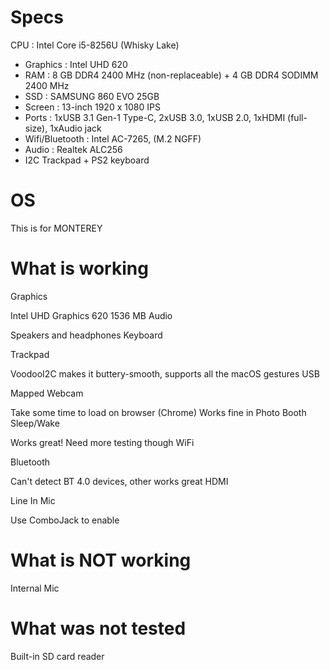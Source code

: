 # Specs

CPU : Intel Core i5-8256U (Whisky Lake)

- Graphics : Intel UHD 620
- RAM : 8 GB DDR4 2400 MHz (non-replaceable) + 4 GB DDR4 SODIMM 2400 MHz
- SSD : SAMSUNG 860 EVO 25GB
- Screen : 13-inch 1920 x 1080 IPS
- Ports : 1xUSB 3.1 Gen-1 Type-C, 2xUSB 3.0, 1xUSB 2.0, 1xHDMI (full-size), 1xAudio jack
- Wifi/Bluetooth : Intel AC-7265, (M.2 NGFF)
- Audio : Realtek ALC256
- I2C Trackpad + PS2 keyboard

<h1>OS</h1>
This is for MONTEREY

# What is working

Graphics

Intel UHD Graphics 620 1536 МB
Audio

Speakers and headphones
Keyboard

Trackpad

VoodooI2C makes it buttery-smooth, supports all the macOS gestures
USB

Mapped
Webcam

Take some time to load on browser (Chrome)
Works fine in Photo Booth
Sleep/Wake

Works great! Need more testing though
WiFi

Bluetooth

Can't detect BT 4.0 devices, other works great
HDMI

Line In Mic

Use ComboJack to enable

# What is NOT working

Internal Mic

# What was not tested

Built-in SD card reader
